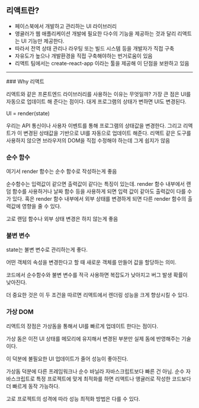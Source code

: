 ## 리액트란?

- 페이스북에서 개발하고 관리하는 UI 라이브러리
- 앵귤러가 웹 애플리케이션 개발에 필요한 다수의 기능을 제공하는 것과 달리 리액트는 UI 기능만 제공한다.
- 따라서 전역 상태 관리나 라우팅 또는 빌드 시스템 등을 개발자가 직접 구축
- 자유도가 높으나 개발환경을 직접 구축해야하는 번거로움이 있음
- 리액트 팀에서는 create-react-app 이라는 툴을 제공해 이 단점을 보완하고 있음

<hr/>
### Why 리액트

리액트와 같은 프론트엔드 라이브러리를 사용하는 이유는 무엇일까?
가장 큰 점은 UI를 자동으로 업데이트 해 준다는 점이다.
대게 프로그램의 상태가 변하면 UI도 변경된다. 

UI = render(state)

우리는 API 통신이나 사용자 이벤트를 통해 프로그램의 상태값을 변경한다.
그리고 리액트가 이 변경된 상태값을 기반으로 UI를 자동으로 업데이트 해준다.
리액트 같은 도구를 사용하지 않으면 브라우저의 DOM을 직접 수정해야 하는데 그게 쉽지가 않음

### 순수 함수

여기서 render 함수는 순수 함수로 작성하는게 좋음

순수함수는 입력값이 같으면 출력값이 같다는 특징이 있는데. render 함수 내부에서 랜덤 함수를 사용하거나 날짜 함수 등을 사용하게 되면 입력 값이 같아도 출력값이 다를 수가 있다. 혹은 render 함수 내부에서 외부 상태를 변경하게 되면 다른 render 함수의 출력값에 영향을 줄 수 있다. 

고로 랜덤 함수나 외부 상태 변경은 하지 않는게 좋음

### 불변 변수

state는 불변 변수로 관리하는게 좋다. 

어떤 객체의 속성을 변경한다고 할 때 새로운 객체를 만들어 값을 할당하는 의미. 

코드에서 순수함수와 불변 변수를 적극 사용하면 복잡도가 낮아지고 버그 발생 확률이 낮아진다.

더 중요한 것은 이 두 조건을 따르면 리액트에서 렌더링 성능을 크게 향상시킬 수 있다. 

### 가상 DOM

리액트의 장점은 가상돔을 통해서 UI를 빠르게 업데이트 한다는 점이다.

가상 돔은 이전 UI 상태를 메모리에 유지해서 변경된 부분만 실제 돔에 반영해주는 기술이다.

이 덕분에 불필요한 UI 업데이트가 줄어 성능이 좋아진다.

가상돔 덕분에 다른 프레임워크나 순수 바닐라 자바스크립트보다 빠른 건 아님. 순수 자바스크립트로 특정 프로젝트에 맞게 최적화를 하면 리액트나 앵귤러로 작성한 코드보다 더 빠르게 동작 가능하다.

고로 프로젝트의 성격에 따라 성능 최적화 방법은 다를 수 있다.